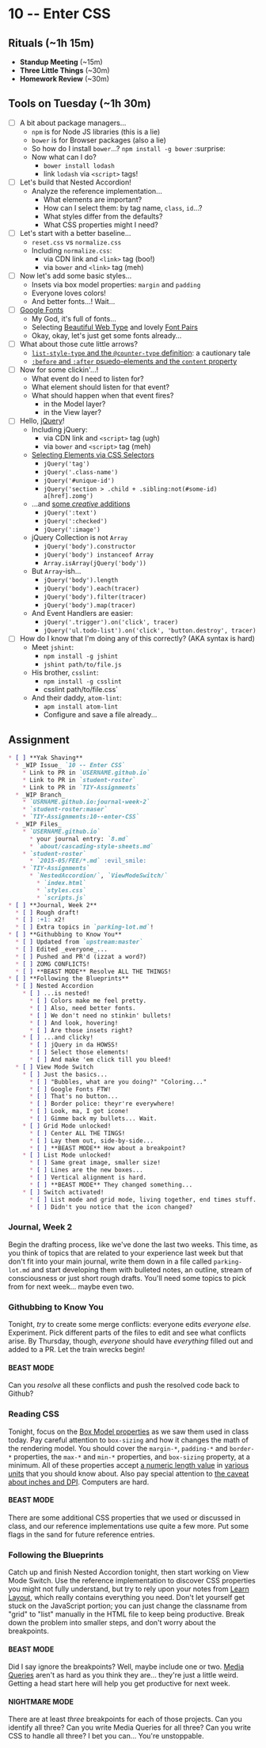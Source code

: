 # 10 -- Enter CSS

## Rituals (~1h 15m)

* **Standup Meeting** (~15m)
* **Three Little Things** (~30m)
* **Homework Review** (~30m)

## Tools on Tuesday (~1h 30m)

* [ ] A bit about package managers...
  * `npm` is for Node JS libraries (this is a lie)
  * `bower` is for Browser packages (also a lie)
  * So how do I install `bower`...? `npm install -g bower` :surprise:
  * Now what can I do?
    * `bower install lodash`
    * link `lodash` via `<script>` tags!
* [ ] Let's build that Nested Accordion!
  * Analyze the reference implementation...
    * What elements are important?
    * How can I select them: by tag name, `class`, `id`...?
    * What styles differ from the defaults?
    * What CSS properties might I need?
* [ ] Let's start with a better baseline...
  * `reset.css` vs `normalize.css`
  * Including `normalize.css`:
    * via CDN link and `<link>` tag (boo!)
    * via `bower` and `<link>` tag (meh)
* [ ] Now let's add some basic styles...
  * Insets via box model properties: `margin` and `padding`
  * Everyone loves colors!
  * And better fonts...! Wait...
* [ ] [Google Fonts](http://google.com/fonts)
  * My God, it's full of fonts...
  * Selecting [Beautiful Web Type](http://hellohappy.org/beautiful-web-type/) and lovely [Font Pairs](http://fontpair.co/)
  * Okay, okay, let's just get some fonts already...
* [ ] What about those cute little arrows?
  * [`list-style-type` and the `@counter-type` definition](https://developer.mozilla.org/en-US/docs/Web/CSS/list-style-type): a cautionary tale
  * [`:before` and `:after` psuedo-elements and the `content` property](https://developer.mozilla.org/en-US/docs/Web/CSS/content)
* [ ] Now for some clickin'...!
  * What event do I need to listen for?
  * What element should listen for that event?
  * What should happen when that event fires?
    * in the Model layer?
    * in the View layer?
* [ ] Hello, [jQuery](http://jquery.com)!
  * Including jQuery:
    * via CDN link and `<script>` tag (ugh)
    * via `bower` and `<script>` tag (meh)
  * [Selecting Elements via CSS Selectors](http://api.jquery.com/category/selectors/)
    * `jQuery('tag')`
    * `jQuery('.class-name')`
    * `jQuery('#unique-id')`
    * `jQuery('section > .child + .sibling:not(#some-id) a[href].zomg')`
  * ...and [some _creative_ additions](http://api.jquery.com/category/selectors/jquery-selector-extensions/)
    * `jQuery(':text')`
    * `jQuery(':checked')`
    * `jQuery(':image')`
  * jQuery Collection is not `Array`
    * `jQuery('body').constructor`
    * `jQuery('body') instanceof Array`
    * `Array.isArray(jQuery('body'))`
  * But `Array`-ish...
    * `jQuery('body').length`
    * `jQuery('body').each(tracer)`
    * `jQuery('body').filter(tracer)`
    * `jQuery('body').map(tracer)`
  * And Event Handlers are easier:
    * `jQuery('.trigger').on('click', tracer)`
    * `jQuery('ul.todo-list').on('click', 'button.destroy', tracer)`
* [ ] How do I know that I'm doing any of this correctly? (AKA syntax is hard)
  * Meet `jshint`:
    * `npm install -g jshint`
    * `jshint path/to/file.js`
  * His brother, `csslint`:
    * `npm install -g csslint`
    * csslint path/to/file.css`
  * And their daddy, `atom-lint`:
    * `apm install atom-lint`
    * Configure and save a file already...

## Assignment

```markdown
* [ ] **Yak Shaving**
  * _WIP Issue_ `10 -- Enter CSS`
    * Link to PR in `USERNAME.github.io`
    * Link to PR in `student-roster`
    * Link to PR in `TIY-Assignments`
  * _WIP Branch_
    * `USRNAME.github.io:journal-week-2`
    * `student-roster:maser`
    * `TIY-Assignments:10--enter-CSS`
  * _WIP Files_
    * `USERNAME.github.io`
      * your journal entry: `8.md`
      * `about/cascading-style-sheets.md`
    * `student-roster`
      * `2015-05/FEE/*.md` :evil_smile:
    * `TIY-Assignments`
      * `NestedAccordion/`, `ViewModeSwitch/`
        * `index.html`
        * `styles.css`
        * `scripts.js`
* [ ] **Journal, Week 2**
  * [ ] Rough draft!
  * [ ] :+1: x2!
  * [ ] Extra topics in `parking-lot.md`!
* [ ] **Githubbing to Know You**
  * [ ] Updated from `upstream:master`
  * [ ] Edited _everyone_...
  * [ ] Pushed and PR'd (izzat a word?)
  * [ ] ZOMG CONFLICTS!
  * [ ] **BEAST MODE** Resolve ALL THE THINGS!
* [ ] **Following the Blueprints**
  * [ ] Nested Accordion
    * [ ] ...is nested!
      * [ ] Colors make me feel pretty.
      * [ ] Also, need better fonts.
      * [ ] We don't need no stinkin' bullets!
      * [ ] And look, hovering!
      * [ ] Are those insets right?
    * [ ] ...and clicky!
      * [ ] jQuery in da HOWSS!
      * [ ] Select those elements!
      * [ ] And make 'em click till you bleed!
  * [ ] View Mode Switch
    * [ ] Just the basics...
      * [ ] "Bubbles, what are you doing?" "Coloring..."
      * [ ] Google Fonts FTW!
      * [ ] That's no button...
      * [ ] Border police: theyr're everywhere!
      * [ ] Look, ma, I got icone!
      * [ ] Gimme back my bullets... Wait.
    * [ ] Grid Mode unlocked!
      * [ ] Center ALL THE TINGS!
      * [ ] Lay them out, side-by-side...
      * [ ] **BEAST MODE** How about a breakpoint?
    * [ ] List Mode unlocked!
      * [ ] Same great image, smaller size!
      * [ ] Lines are the new boxes...
      * [ ] Vertical alignment is hard.
      * [ ] **BEAST MODE** They changed something...
    * [ ] Switch activated!
      * [ ] List mode and grid mode, living together, end times stuff.
      * [ ] Didn't you notice that the icon changed?
```

### Journal, Week 2

Begin the drafting process, like we've done the last two weeks. This time, as you think of topics that are related to your experience last week but that don't fit into your main journal, write them down in a file called `parking-lot.md` and start developing them with bulleted notes, an outline, stream of consciousness or just short rough drafts. You'll need some topics to pick from for next week... maybe even two.

### Githubbing to Know You

Tonight, _try_ to create some merge conflicts: everyone edits _everyone else_. Experiment. Pick different parts of the files to edit and see what conflicts arise. By Thursday, though, _everyone_ should have _everything_ filled out and added to a PR. Let the train wrecks begin!

#### BEAST MODE

Can you _resolve_ all these conflicts and push the resolved code back to Github?

### Reading CSS

Tonight, focus on the [Box Model properties](https://developer.mozilla.org/en-US/docs/Web/CSS/box_model) as we saw them used in class today. Pay careful attention to `box-sizing` and how it changes the math of the rendering model. You should cover the `margin-*`, `padding-*` and `border-*` properties, the `max-*` and `min-*` properties, and `box-sizing` property, at a minimum. All of these properties accept [a numeric length value](https://developer.mozilla.org/en-US/docs/Web/CSS/length) in [various units](https://developer.mozilla.org/en-US/docs/Web/CSS/length#Units) that you should know about. Also pay special attention to [the caveat about inches and DPI](https://developer.mozilla.org/en-US/docs/Web/CSS/length#CSS_units_and_dots-per-inch). Computers are hard.

#### BEAST MODE

There are some additional CSS properties that we used or discussed in class, and our reference implementations use quite a few more. Put some flags in the sand for future reference entries.

### Following the Blueprints

Catch up and finish Nested Accordion tonight, then start working on View Mode Switch. Use the reference implementation to discover CSS properties you might not fully understand, but try to rely upon your notes from [Learn Layout](http://learnlayout.com), which really contains everything you need. Don't let yourself get stuck on the JavaScript portion; you can just change the classname from "grid" to "list" manually in the HTML file to keep being productive. Break down the problem into smaller steps, and don't worry about the breakpoints.

#### BEAST MODE

Did I say ignore the breakpoints? Well, maybe include one or two. [Media Queries](https://developer.mozilla.org/en-US/docs/Web/Guide/CSS/Media_queries) aren't as hard as you think they are... they're just a little weird. Getting a head start here will help you get productive for next week.

#### NIGHTMARE MODE

There are at least _three_ breakpoints for each of those projects. Can you identify all three? Can you write Media Queries for all three? Can you write CSS to handle all three? I bet you can... You're unstoppable.
